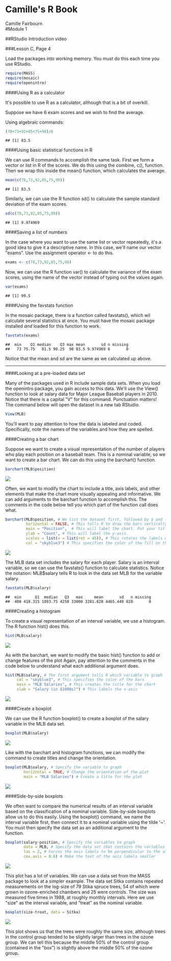 # Camille's R Book
Camille Fairbourn  
#Module 1

##RStudio Introduction video

###Lesson C, Page 4

Load the packages into working memory. You must do this each time you use RStudio.

```r
require(MASS)
require(mosaic)
require(openintro)
```

####Using R as a calculator

It's possible to use R as a calculator, although that is a bit of overkill.

Suppose we have 6 exam scores and we wish to find the average.

Using algebraic commands:

```r
(78+73+92+85+75+98)/6
```

```
## [1] 83.5
```

####Using basic statistical functions in R

We can use R commands to accomplish the same task. First we form a vector or list in R of the scores. We do this using the combine, c(), function. Then we wrap this inside the mean() function, which calculates the average.


```r
mean(c(78,73,92,85,75,98))
```

```
## [1] 83.5
```

Similarly, we can use the R function sd() to calculate the sample standard deviation of the exam scores.


```r
sd(c(78,73,92,85,75,98))
```

```
## [1] 9.974969
```

####Saving a list of numbers

In the case where you want to use the same list or vector repeatedly, it's a good idea to give it a descriptive name. In this case, we'll name our vector "exams". Use the assignment operator <- to do this.


```r
exams <- c(78,73,92,85,75,98)
```

Now, we can use the R function var() to calculate the variance of the exam scores, using the name of the vector instead of typing out the values again.


```r
var(exams)
```

```
## [1] 99.5
```

####Using the favstats function

In the mosaic package, there is a function called favstats(), which wil calculate several statistics at once. You must have the mosaic package installed *and* loaded for this function to work.


```r
favstats(exams)
```

```
##  min    Q1 median    Q3 max mean       sd n missing
##   73 75.75   81.5 90.25  98 83.5 9.974969 6       0
```

Notice that the mean and sd are the same as we calculated up above.

***

####Looking at a pre-loaded data set

Many of the packages used in R include sample data sets. When you load the openintro package, you gain access to this data. We'll use the View() function to look at salary data for Major League Baseball players in 2010. Notice that there is a capital "V" for this command. Punctuation matters! The command below will open the dataset in a new tab RStudio.


```r
View(MLB)
```

You'll want to pay attention to how the data is labeled and coded. Specifically, note the names of the variables and how they are spelled.

####Creating a bar chart

Suppose we want to create a visual representation of the number of players who play each position on a baseball team. This is a nominal variable, so we want to create a bar chart.  We can do this using the barchart() function.


```r
barchart(MLB$position)
```

![](Module01_files/figure-html/unnamed-chunk-8-1.png)<!-- -->

Often, we want to modify the chart to include a title, axis labels, and other elements that make the chart more visually appealing and informative. We can add arguments to the barchart function to accomplish this. The comments in the code below tell you which part of the function call does what.


```r
barchart(MLB$position, # We list the dataset first, followed by $ and then the name of the variable
         horizontal = FALSE, # This tells R to draw the bars vertically
         main = "Position",  # This will label the chart. Put your title in quotation marks.
         ylab = "Count", # This will label the y-axis.
         scales = list(x = list(rot = 45)), # This rotates the labels on the x-axis to make them easier to read.
         col = "skyblue3") # This specifies the color of the fill on the bars.
```

![](Module01_files/figure-html/unnamed-chunk-9-1.png)<!-- -->

The MLB data set includes the salary for each player. Salary is an interval variable, so we can use the favstats() function to calculate statistics. Notice the notation: MLB$salary tells R to look in the data set MLB for the variable salary.


```r
favstats(MLB$salary)
```

```
##  min      Q1  median   Q3   max     mean       sd   n missing
##  400 418.315 1093.75 4250 33000 3281.828 4465.449 828       0
```

####Creating a histogram

To create a visual representation of an interval variable, we use a histogram. The R function hist() does this. 


```r
hist(MLB$salary)
```

![](Module01_files/figure-html/unnamed-chunk-11-1.png)<!-- -->

As with the barchart, we want to modify the basic hist() function to add or change features of the plot Again, pay attention to the comments in the code below to understand what each additional argument does.


```r
hist(MLB$salary, # The first argument tells R which variable to graph
     col = "skyblue3", # This specifies the color of the bars
     main = "MLB Salaries", # This creates the title for the chart
     xlab = "Salary (in $1000s)") # This labels the x-axis
```

![](Module01_files/figure-html/unnamed-chunk-12-1.png)<!-- -->

####Create a boxplot

We can use the R function boxplot() to create a boxplot of the salary variable in the MLB data set.


```r
boxplot(MLB$salary)
```

![](Module01_files/figure-html/unnamed-chunk-13-1.png)<!-- -->

Like with the barchart and histogram functions, we can modify the command to create titles and change the orientation.


```r
boxplot(MLB$salary, # Specify the variable to graph
        horizontal = TRUE, # Change the orientation of the plot
        main = "MLB Salaries") # Create a title for the plot
```

![](Module01_files/figure-html/unnamed-chunk-14-1.png)<!-- -->

####Side-by-side boxplots

We often want to compare the numerical results of an interval variable based on the classification of a nominal variable. Side-by-side boxplots allow us to do this easily. Using the boxplot() command, we name the interval variable first, then connect it to a nominal variable using the tilde '~'. You must then specify the data set as an additional argument to the function.


```r
boxplot(salary~position, # Specify the variables to graph
        data = MLB, # Specify the data set that contains the variables
        las = 2, # Forces the axis labels to be perpendicular to the axes
        cex.axis = 0.6) # Make the text of the axis labels smaller
```

![](Module01_files/figure-html/unnamed-chunk-15-1.png)<!-- -->

This plot has a lot of variables. We can use a data set from the MASS package to look at a simpler example. The data set Sitka contains repeated measurements on the log-size of 79 Stika spruce trees, 54 of which were grown in ozone-enriched chambers and 25 were controls. The size was measured five times in 1988, at roughly monthly intervals. Here we use "size" as the interval variable, and "treat" as the nominal variable.


```r
boxplot(size~treat, data = Sitka)
```

![](Module01_files/figure-html/unnamed-chunk-16-1.png)<!-- -->

This plot shows us that the trees were roughly the same size, although trees in the control group tended to be slightly larger than trees in the ozone group. We can tell this because the middle 50% of the control group (contained in the "box") is slightly above the middle 50% of the ozone group.
